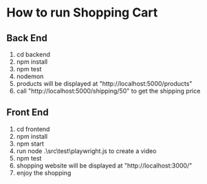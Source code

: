 # How to run Shopping Cart
## Back End
1. cd backend
2. npm install
3. npm test
4. nodemon
5. products will be displayed at "http://localhost:5000/products"
6. call "http://localhost:5000/shipping/50" to get the shipping price

## Front End
1. cd frontend
2. npm install
3. npm start
4. run node .\src\test\playwright.js to create a video
5. npm test
6. shopping website will be displayed at "http://localhost:3000/"
7. enjoy the shopping
